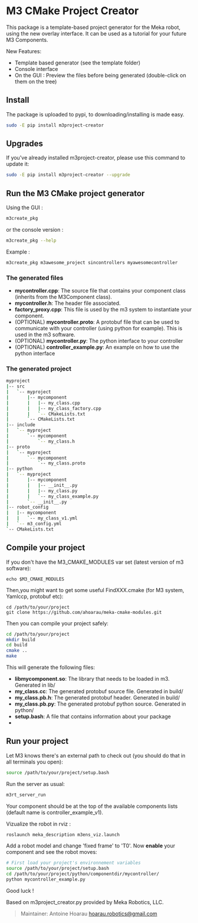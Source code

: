 M3 CMake Project Creator
==============================

This package is a template-based project generator for the Meka robot, using the new overlay interface. It can be used as a tutorial for your future M3 Components.

New Features:

* Template based generator (see the template folder)
* Console interface
* On the GUI : Preview the files before being generated (double-click on them on the tree)


## Install
The package is uploaded to pypi, to downloading/installing is made easy.
```bash
sudo -E pip install m3project-creator
```
## Upgrades
If you've already installed m3project-creator, please use this command to update it:
```bash
sudo -E pip install m3project-creator --upgrade
```

## Run the M3 CMake project generator
Using the  GUI : 
```bash
m3create_pkg
```
or the console version :
```bash
m3create_pkg --help
```
Example : 
```bash
m3create_pkg m3awesome_project sincontrollers myawesomecontroller 
```
### The generated files

* **mycontroller.cpp**: The source file that contains your component class (inherits from the M3Component class).
* **mycontroller.h**: The header file associated.
* **factory_proxy.cpp**: This file is used by the m3 system to instantiate your component.
* (OPTIONAL) **mycontroller.proto**: A protobuf file that can be used to communicate with your controller (using python for example). This is used in the m3 software.
* (OPTIONAL) **mycontroller.py**: The python interface to your controller
* (OPTIONAL) **controller_example.py**: An example on how to use the python interface

### The generated project

```bash
myproject
|-- src
|   `-- myproject
|       |-- mycomponent
|       |   |-- my_class.cpp
|       |   |-- my_class_factory.cpp
|       |   `-- CMakeLists.txt
|       `-- CMakeLists.txt
|-- include
|   `-- myproject
|       `-- mycomponent
|           `-- my_class.h
|-- proto
|   `-- myproject
|       `-- mycomponent
|           `-- my_class.proto
|-- python
|   `-- myproject
|       |-- mycomponent
|       |   |-- __init__.py
|       |   |-- my_class.py
|       |   `-- my_class_example.py
|       `-- __init__.py
|-- robot_config
|   |-- mycomponent
|   |   `-- my_class_v1.yml
|   `-- m3_config.yml
`-- CMakeLists.txt
```
## Compile your project
If you don't have the M3_CMAKE_MODULES var set (latest version of m3 software):
```
echo $M3_CMAKE_MODULES 
```
Then,you might want to get some useful FindXXX.cmake (for M3 system, Yamlccp, protobuf etc):
```
cd /path/to/your/project
git clone https://github.com/ahoarau/meka-cmake-modules.git
```
Then you can compile your project safely:

```bash
cd /path/to/your/project
mkdir build
cd build
cmake ..
make
```

This will generate the following files:

* **libmycomponent.so**: The library that needs to be loaded in m3. Generated in lib/
* **my_class.cc**: The generated protobuf source file. Generated in build/
* **my_class.pb.h**: The generated protobuf header. Generated in build/
* **my_class.pb.py**: The generated protobuf python source. Generated in python/
* **setup.bash**: A file that contains information about your package
* 
## Run your project ##
Let M3 knows there's an external path to check out (you should do that in all terminals you open):
```bash
source /path/to/your/project/setup.bash
```
Run the server as usual:
```bash
m3rt_server_run
```
Your component should be at the top of the available components lists (default name is controller_example_v1).

Vizualize the robot in rviz : 
```bash
roslaunch meka_description m3ens_viz.launch
```
Add a robot model and change 'fixed frame' to 'T0'.
Now **enable** your component and see the robot moves:

```bash
# First load your project's environnement variables
source /path/to/your/project/setup.bash
cd /path/to/your/project/python/componentdir/mycontroller/
python mycontroller_example.py
```

Good luck !

Based on m3project_creator.py provided by Meka Robotics, LLC.

> Maintainer: Antoine Hoarau <hoarau.robotics@gmail.com>
